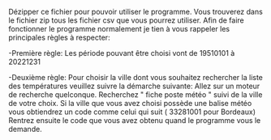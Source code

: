 Dézipper ce fichier pour pouvoir utiliser le programme.
Vous trouverez dans le fichier zip tous les fichier csv que vous pourrez utiliser.
Afin de faire fonctionner le programme normalement je tien à vous rappeler les principales règles à respecter:

-Première règle:
	Les période pouvant être choisi vont de 19510101 à 20221231

-Deuxième règle:
	Pour choisir la ville dont vous souhaitez rechercher la liste des températures veuillez suivre la démarche suivante:
		Allez sur un moteur de recherche quelconque.
		Recherchez " fiche poste météo " suivi de la ville de votre choix.
		Si la ville que vous avez choisi possède une balise météo vous obtiendrez un code comme celui qui suit ( 33281001 pour Bordeaux) 
		Rentrez ensuite le code que vous avez obtenu quand le programme vous le demande.
